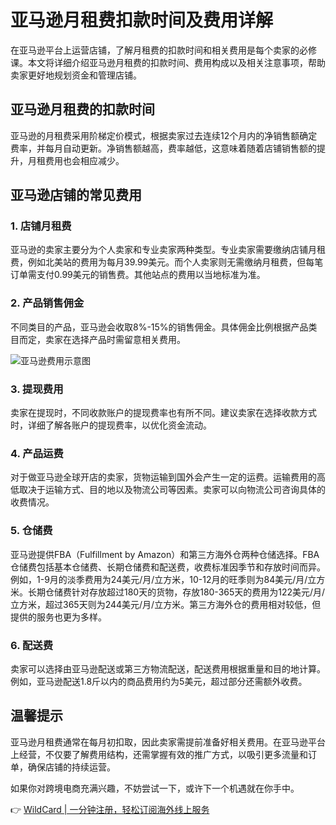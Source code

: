 # 亚马逊月租费扣款时间及费用详解

在亚马逊平台上运营店铺，了解月租费的扣款时间和相关费用是每个卖家的必修课。本文将详细介绍亚马逊月租费的扣款时间、费用构成以及相关注意事项，帮助卖家更好地规划资金和管理店铺。

## 亚马逊月租费的扣款时间

亚马逊的月租费采用阶梯定价模式，根据卖家过去连续12个月内的净销售额确定费率，并每月自动更新。净销售额越高，费率越低，这意味着随着店铺销售额的提升，月租费用也会相应减少。

## 亚马逊店铺的常见费用

### 1. 店铺月租费

亚马逊的卖家主要分为个人卖家和专业卖家两种类型。专业卖家需要缴纳店铺月租费，例如北美站的费用为每月39.99美元。而个人卖家则无需缴纳月租费，但每笔订单需支付0.99美元的销售费。其他站点的费用以当地标准为准。

### 2. 产品销售佣金

不同类目的产品，亚马逊会收取8%-15%的销售佣金。具体佣金比例根据产品类目而定，卖家在选择产品时需留意相关费用。

![亚马逊费用示意图](https://bbtdd.com/img/8400789422751307.webp)

### 3. 提现费用

卖家在提现时，不同收款账户的提现费率也有所不同。建议卖家在选择收款方式时，详细了解各账户的提现费率，以优化资金流动。

### 4. 产品运费

对于做亚马逊全球开店的卖家，货物运输到国外会产生一定的运费。运输费用的高低取决于运输方式、目的地以及物流公司等因素。卖家可以向物流公司咨询具体的收费情况。

### 5. 仓储费

亚马逊提供FBA（Fulfillment by Amazon）和第三方海外仓两种仓储选择。FBA仓储费包括基本仓储费、长期仓储费和配送费，收费标准因季节和存放时间而异。例如，1-9月的淡季费用为24美元/月/立方米，10-12月的旺季则为84美元/月/立方米。长期仓储费针对存放超过180天的货物，存放180-365天的费用为122美元/月/立方米，超过365天则为244美元/月/立方米。第三方海外仓的费用相对较低，但提供的服务也更为多样。

### 6. 配送费

卖家可以选择由亚马逊配送或第三方物流配送，配送费用根据重量和目的地计算。例如，亚马逊配送1.8斤以内的商品费用约为5美元，超过部分还需额外收费。

## 温馨提示

亚马逊月租费通常在每月初扣取，因此卖家需提前准备好相关费用。在亚马逊平台上经营，不仅要了解费用结构，还需掌握有效的推广方式，以吸引更多流量和订单，确保店铺的持续运营。

如果你对跨境电商充满兴趣，不妨尝试一下，或许下一个机遇就在你手中。

👉 [WildCard | 一分钟注册，轻松订阅海外线上服务](https://bbtdd.com/WildCard)